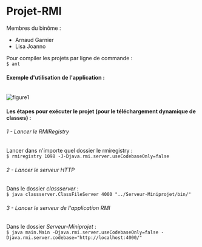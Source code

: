 # Projet-RMI
Membres du binôme :
<ul><li>Arnaud Garnier</li>
<li>Lisa Joanno</li></ul>

Pour compiler les projets par ligne de commande :<br />
```$ ant```

#### Exemple d'utilisation de l'application :
<br />
<img alt="figure1" src="images/figure1.png" />
<br />

#### Les étapes pour exécuter le projet (pour le téléchargement dynamique de classes) :

###### 1 - Lancer le RMIRegistry
Lancer dans n'importe quel dossier le rmiregistry :<br />
```$ rmiregistry 1098 -J-Djava.rmi.server.useCodebaseOnly=false```

###### 2 - Lancer le serveur HTTP
Dans le dossier <i>classserver</i> :<br />
```$ java classserver.ClassFileServer 4000 "../Serveur-Miniprojet/bin/"```

###### 3 - Lancer le serveur de l'application RMI
Dans le dossier <i>Serveur-Miniprojet</i> :<br />
```$ java main.Main -Djava.rmi.server.useCodebaseOnly=false -Djava.rmi.server.codebase="http://localhost:4000/"```
